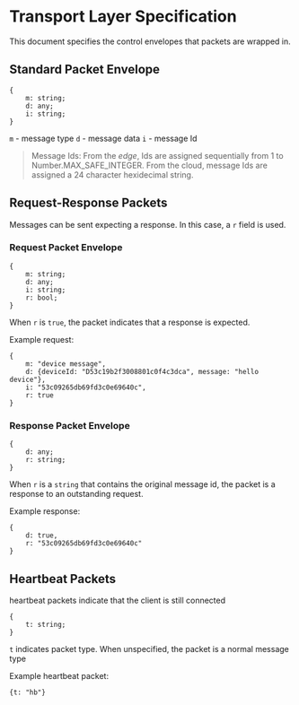 # Transport Layer Specification

This document specifies the control envelopes that packets are wrapped in.

## Standard Packet Envelope

```
{
    m: string;
    d: any;
    i: string;
}
```

`m` - message type
`d` - message data
`i` - message Id

 > Message Ids: From the _edge_, Ids are assigned sequentially from 1 to Number.MAX_SAFE_INTEGER. From the cloud, message Ids are assigned a 24 character hexidecimal string.
 
## Request-Response Packets

Messages can be sent expecting a response. In this case, a `r` field is used.

### Request Packet Envelope

```
{
    m: string;
    d: any;
    i: string;
    r: bool;
}
```

When `r` is `true`, the packet indicates that a response is expected.

Example request:
```
{
    m: "device message",
    d: {deviceId: "D53c19b2f3008801c0f4c3dca", message: "hello device"},
    i: "53c09265db69fd3c0e69640c",
    r: true
}
```

### Response Packet Envelope

```
{
    d: any;
    r: string;
}
```
When `r` is a `string` that contains the original message id, the packet is a response to an outstanding request.

Example response:
```
{
    d: true,
    r: "53c09265db69fd3c0e69640c"
}
```

## Heartbeat Packets

heartbeat packets indicate that the client is still connected

```
{
    t: string;
}
```

`t` indicates packet type. When unspecified, the packet is a normal message type

Example heartbeat packet:

```
{t: "hb"}
```